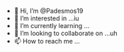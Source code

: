 - 👋 Hi, I’m @Padesmos19
- 👀 I’m interested in ...iu
- 🌱 I’m currently learning ...
- 💞️ I’m looking to collaborate on ...uh
- 📫 How to reach me ...

<!---
Padesmos19/Padesmos19 is a ✨ special ✨ repository because its `README.md` (this file) appears on your GitHub profile.
You can click the Preview link to take a look at your changes.
--->
